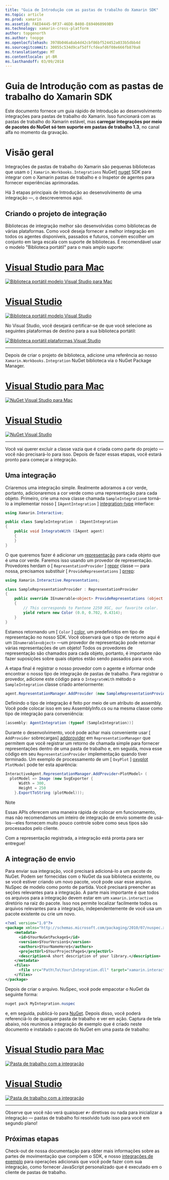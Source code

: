 ```yaml
---
title: "Guia de Introdução com as pastas de trabalho do Xamarin SDK"
ms.topic: article
ms.prod: xamarin
ms.assetid: FAED4445-9F37-46D8-B408-E694060969B9
ms.technology: xamarin-cross-platform
author: topgenorth
ms.author: toopge
ms.openlocfilehash: 3978b046a8ab4d42cbf86bf524452a033b5dbb4d
ms.sourcegitcommit: 30055c534d9caf5dffcfdeafd6f08e666fb870a8
ms.translationtype: MT
ms.contentlocale: pt-BR
ms.lasthandoff: 03/09/2018
---
```

# <a name="getting-started-with-the-xamarin-workbooks-sdk"></a>Guia de Introdução com as pastas de trabalho do Xamarin SDK

Este documento fornece um guia rápido de Introdução ao desenvolvimento integrações para pastas de trabalho do Xamarin. Isso funcionará com as pastas de trabalho do Xamarin estável, mas **carregar integrações por meio de pacotes do NuGet só tem suporte em pastas de trabalho 1.3**, no canal alfa no momento da gravação.

# <a name="general-overview"></a>Visão geral

Integrações de pastas de trabalho do Xamarin são pequenas bibliotecas que usam o [ `Xamarin.Workbooks.Integrations` NuGet] [ nuget] SDK para integrar com o Xamarin pastas de trabalho e o Inspetor de agentes para fornecer experiências aprimoradas.

Há 3 etapas principais de Introdução ao desenvolvimento de uma integração —, o descreveremos aqui.

## <a name="creating-the-integration-project"></a>Criando o projeto de integração

Bibliotecas de integração melhor são desenvolvidas como bibliotecas de várias plataformas. Como você deseja fornecer a melhor integração em todos os agentes disponíveis, passados e futuros, convém escolher um conjunto em larga escala com suporte de bibliotecas. É recomendável usar o modelo "Biblioteca portátil" para o mais amplo suporte:

# <a name="visual-studio-for-mactabvsmac"></a>[Visual Studio para Mac](#tab/vsmac)

[![Biblioteca portátil modelo Visual Studio para Mac](images/xamarin-studio-pcl.png)](images/xamarin-studio-pcl.png#lightbox)

# <a name="visual-studiotabvswin"></a>[Visual Studio](#tab/vswin)

[![Biblioteca portátil modelo Visual Studio](images/visual-studio-pcl.png)](images/visual-studio-pcl.png#lightbox)

No Visual Studio, você desejará certificar-se de que você selecione as seguintes plataformas de destino para a sua biblioteca portátil:

[![Biblioteca portátil plataformas Visual Studio](images/visual-studio-pcl-platforms.png)](images/visual-studio-pcl-platforms.png#lightbox)

-----

Depois de criar o projeto de biblioteca, adicione uma referência ao nosso `Xamarin.Workbooks.Integration` NuGet biblioteca via o NuGet Package Manager.

# <a name="visual-studio-for-mactabvsmac"></a>[Visual Studio para Mac](#tab/vsmac)

[![NuGet Visual Studio para Mac](images/xamarin-studio-nuget.png)](images/xamarin-studio-nuget.png#lightbox)

# <a name="visual-studiotabvswin"></a>[Visual Studio](#tab/vswin)

[![NuGet Visual Studio](images/visual-studio-nuget.png)](images/visual-studio-nuget.png#lightbox)

-----

Você vai querer excluir a classe vazia que é criada como parte do projeto — você não precisará-lo para isso. Depois de fazer essas etapas, você estará pronto para começar a integração.

## <a name="building-an-integration"></a>Uma integração

Criaremos uma integração simple. Realmente adoramos a cor verde, portanto, adicionaremos a cor verde como uma representação para cada objeto. Primeiro, crie uma nova classe chamada `SampleIntegration`e torná-lo a implementar nosso [ `IAgentIntegration` ] [ integration-type] interface:

```csharp
using Xamarin.Interactive;

public class SampleIntegration : IAgentIntegration
{
    public void IntegrateWith (IAgent agent)
    {
    }
}
```

O que queremos fazer é adicionar um [representação](~/tools/workbooks/sdk/representations.md) para cada objeto que é uma cor verde. Faremos isso usando um provedor de representação. Provedores herdam o [ `RepresentationProvider` ] [ reppr] classe — para nossa, precisamos substituir [ `ProvideRepresentations` ] [ prrep]:

```csharp
using Xamarin.Interactive.Representations;

class SampleRepresentationProvider : RepresentationProvider
{
    public override IEnumerable<object> ProvideRepresentations (object obj)
    {
        // This corresponds to Pantone 2250 XGC, our favorite color.
        yield return new Color (0.0, 0.702, 0.4314);
    }
}
```

Estamos retornando um [ `Color` ] [ color], um predefinidos em tipo de representação no nosso SDK.
Você observará que o tipo de retorno aqui é um `IEnumerable<object>` &mdash;um provedor de representação pode retornar várias representações de um objeto! Todos os provedores de representação são chamados para cada objeto, portanto, é importante não fazer suposições sobre quais objetos estão sendo passados para você.

A etapa final é registrar o nosso provedor com o agente e informar onde encontrar o nosso tipo de integração de pastas de trabalho. Para registrar o provedor, adicione este código para o `IntegrateWith` método o `SampleIntegration` classe criado anteriormente:

```csharp
agent.RepresentationManager.AddProvider (new SampleRepresentationProvider ());
```

Definindo o tipo de integração é feito por meio de um atributo de assembly. Você pode colocar isso em seu AssemblyInfo.cs ou na mesma classe como tipo de integração para conveniência:

```csharp
[assembly: AgentIntegration (typeof (SampleIntegration))]
````

Durante o desenvolvimento, você pode achar mais conveniente usar [ `AddProvider` sobrecargas] [ addprovider] em `RepresentationManager` que permitem que você registrar um retorno de chamada simple para fornecer representações dentro de uma pasta de trabalho e, em seguida, mova esse código em seu `RepresentationProvider` implementação quando tiver terminado. Um exemplo de processamento de um [ `OxyPlot` ] [ oxyplot] `PlotModel` pode ter esta aparência:

```csharp
InteractiveAgent.RepresentationManager.AddProvider<PlotModel> (
  plotModel => Image (new SvgExporter {
      Width = 300,
      Height = 250
    }.ExportToString (plotModel)));
```

> [!NOTE]
> Essas APIs oferecem uma maneira rápida de colocar em funcionamento, mas não recomendamos um inteiro de integração de envio somente de usá-los&mdash;eles fornecem muito pouco controle sobre como seus tipos são processados pelo cliente.

Com a representação registrada, a integração está pronta para ser entregue!

## <a name="shipping-your-integration"></a>A integração de envio

Para enviar sua integração, você precisará adicioná-lo a um pacote do NuGet.
Podem ser fornecidas com o NuGet da sua biblioteca existente, ou se você estiver criando um novo pacote, você pode usar esse arquivo. NuSpec de modelo como ponto de partida.
Você precisará preencher as seções relevantes para a integração. A parte mais importante é que todos os arquivos para a integração devem estar em um `xamarin.interactive` diretório na raiz do pacote. Isso nos permite localizar facilmente todos os arquivos relevantes para a integração, independentemente de você usa um pacote existente ou crie um novo.

```xml
<?xml version="1.0"?>
<package xmlns="http://schemas.microsoft.com/packaging/2010/07/nuspec.xsd">
    <metadata>
      <id>$YourNuGetPackage$</id>
      <version>$YourVersion$</version>
      <authors>$YourNameHere$</authors>
      <projectUrl>$YourProjectPage$</projectUrl>
      <description>A short description of your library.</description>
    </metadata>
    <files>
      <file src="Path\To\Your\Integration.dll" target="xamarin.interactive" />
    </files>
</package>
```

Depois de criar o arquivo. NuSpec, você pode empacotar o NuGet da seguinte forma:

```csharp
nuget pack MyIntegration.nuspec
```

e, em seguida, publicá-lo para [NuGet][nugetorg]. Depois disso, você poderá referenciá-lo de qualquer pasta de trabalho e ver em ação. Captura de tela abaixo, nós reunimos a integração de exemplo que é criado neste documento e instalado o pacote do NuGet em uma pasta de trabalho:

# <a name="visual-studio-for-mactabvsmac"></a>[Visual Studio para Mac](#tab/vsmac)

[![Pasta de trabalho com a integração](images/mac-workbooks-integrated.png)](images/mac-workbooks-integrated.png#lightbox)

# <a name="visual-studiotabvswin"></a>[Visual Studio](#tab/vswin)

[![Pasta de trabalho com a integração](images/windows-workbooks-integrated.png)](images/windows-workbooks-integrated.png#lightbox)

-----

Observe que você não verá quaisquer `#r` diretivas ou nada para inicializar a integração — pastas de trabalho foi resolvido tudo isso para você em segundo plano!

## <a name="next-steps"></a>Próximas etapas

Check-out de nossa documentação para obter mais informações sobre as partes de movimentação que compõem o SDK, e nosso [integrações de exemplo](~/tools/workbooks/samples/index.md) para operações adicionais que você pode fazer com sua integração, como fornecer JavaScript personalizado que é executado em o cliente de pastas de trabalho.

[integration-type]: /api/type/Xamarin.Interactive.IAgentIntegration/
[repman-api]: /api/type/Xamarin.Interactive.Representations.IRepresentationManager/
[color]: /api/type/Xamarin.Interactive.Representations.Color/
[xir]: /api/namespace/Xamarin.Interactive.Representations/
[reppr]: /api/type/Xamarin.Interactive.Representations.RepresentationProvider/
[prrep]: /api/member/Xamarin.Interactive.Representations.RepresentationProvider.ProvideRepresentations/p/System.Object/
[nugetorg]: https://nuget.org
[nuget]: https://nuget.org/packages/Xamarin.Workbooks.Integration
[addprovider]: /api/member/Xamarin.Interactive.Representations.IRepresentationManager.AddProvider/
[oxyplot]: http://www.oxyplot.org/
